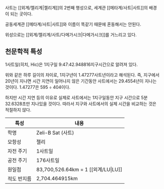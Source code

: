 사트는 [[외계/젤리계|젤리계]]의 2번째 행성으로, 세계관 [[메타계/사트|사트]]의 배경이 되는 곳이다.

공동세계관 [[메타계/사트|사트]]와 이름이 똑같기 때문에 혼동해서는 안된다.

위성으로는 [[외계/젤리계/사트/다메가시크|다메가시크]]를 거느리고 있다.

## 천문학적 특성
1사트일(히치, Hic)은 1지구일 9:47:42.948816지구시간으로 알려져 있다.

위와 같은 하루 길이의 차이로, 1지구년이 1.47277사트년이라고 해석된다. 즉, 지구에서 20년이 지나면 시간 지연이 일어나지 않은 기간동안 사트에서는 29.4554년이 지나는 것이다. 1.47277은 $595\div404$이다.

하지만 시간 지연 등의 이유로 실제로 사트에서는 1지구일동안 지구 시간으로 5분 32.6328초만 지나있을 것이다. 따라서 지구와 사트에서의 실제 시간을 비교하는 것은 적절하지 않다.

| 특성     | 내용                                |
| ------ | --------------------------------- |
| 학명     | Zeli-B Sat (사트)                   |
| 모항성    | 젤리                                |
| 자전 주기  | 1사트일                              |
| 공전 주기  | 176사트일                            |
| 원일점    | 83,700,526.64km = 1 [[외계/LU\|LU]] |
| 적도 반지름 | 2,704.464915km                    |
